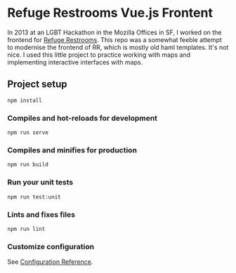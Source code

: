 # Refuge Restrooms Vue.js Frontent
In 2013 at an LGBT Hackathon in the Mozilla Offices in SF, I worked on the frontend for [Refuge Restrooms](www.refugerestrooms.org). This repo was a somewhat feeble attempt to modernise the frontend of RR, which is mostly old haml templates. It's not nice. I used this little project to practice working with maps and implementing interactive interfaces with maps. 

## Project setup
```
npm install
```

### Compiles and hot-reloads for development
```
npm run serve
```

### Compiles and minifies for production
```
npm run build
```

### Run your unit tests
```
npm run test:unit
```

### Lints and fixes files
```
npm run lint
```

### Customize configuration
See [Configuration Reference](https://cli.vuejs.org/config/).

